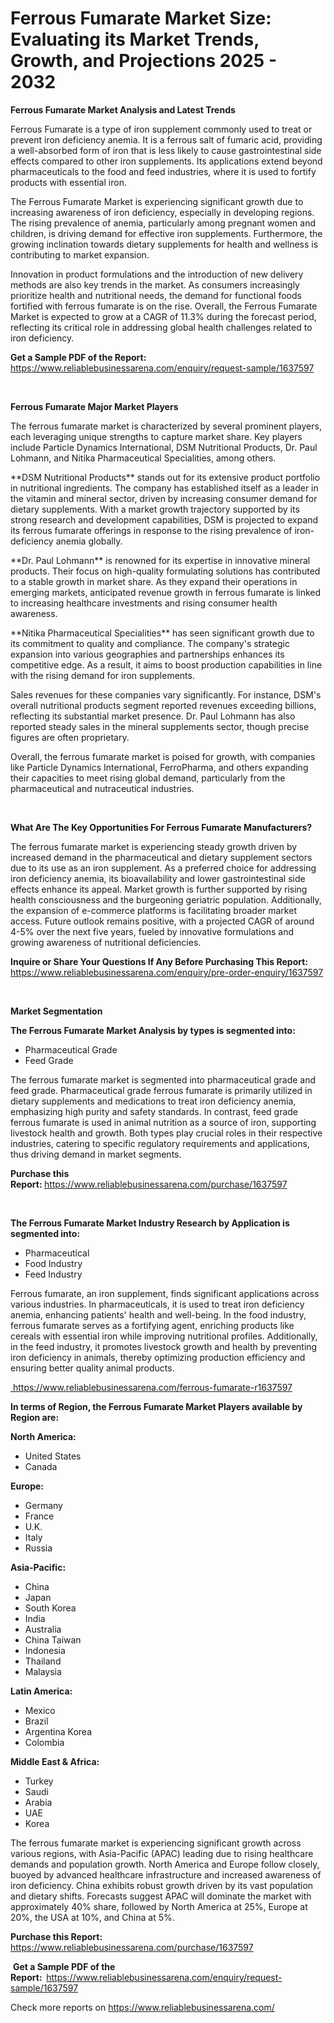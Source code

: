 <p><h1>Ferrous Fumarate Market Size: Evaluating its Market Trends, Growth, and Projections 2025 - 2032</h1></p><p><strong>Ferrous Fumarate Market Analysis and Latest Trends</strong></p>
<p><p>Ferrous Fumarate is a type of iron supplement commonly used to treat or prevent iron deficiency anemia. It is a ferrous salt of fumaric acid, providing a well-absorbed form of iron that is less likely to cause gastrointestinal side effects compared to other iron supplements. Its applications extend beyond pharmaceuticals to the food and feed industries, where it is used to fortify products with essential iron.</p><p>The Ferrous Fumarate Market is experiencing significant growth due to increasing awareness of iron deficiency, especially in developing regions. The rising prevalence of anemia, particularly among pregnant women and children, is driving demand for effective iron supplements. Furthermore, the growing inclination towards dietary supplements for health and wellness is contributing to market expansion.</p><p>Innovation in product formulations and the introduction of new delivery methods are also key trends in the market. As consumers increasingly prioritize health and nutritional needs, the demand for functional foods fortified with ferrous fumarate is on the rise. Overall, the Ferrous Fumarate Market is expected to grow at a CAGR of 11.3% during the forecast period, reflecting its critical role in addressing global health challenges related to iron deficiency.</p></p>
<p><strong>Get a Sample PDF of the Report:&nbsp;</strong> <a href="https://www.reliablebusinessarena.com/enquiry/request-sample/1637597?utm_campaign=3492&utm_medium=2&utm_source=Github&utm_content=ia&utm_term=02042025&utm_id=ferrous-fumarate">https://www.reliablebusinessarena.com/enquiry/request-sample/1637597</a></p>
<p>&nbsp;</p>
<p><strong>Ferrous Fumarate Major Market Players</strong></p>
<p><p>The ferrous fumarate market is characterized by several prominent players, each leveraging unique strengths to capture market share. Key players include Particle Dynamics International, DSM Nutritional Products, Dr. Paul Lohmann, and Nitika Pharmaceutical Specialities, among others.</p><p>**DSM Nutritional Products** stands out for its extensive product portfolio in nutritional ingredients. The company has established itself as a leader in the vitamin and mineral sector, driven by increasing consumer demand for dietary supplements. With a market growth trajectory supported by its strong research and development capabilities, DSM is projected to expand its ferrous fumarate offerings in response to the rising prevalence of iron-deficiency anemia globally.</p><p>**Dr. Paul Lohmann** is renowned for its expertise in innovative mineral products. Their focus on high-quality formulating solutions has contributed to a stable growth in market share. As they expand their operations in emerging markets, anticipated revenue growth in ferrous fumarate is linked to increasing healthcare investments and rising consumer health awareness.</p><p>**Nitika Pharmaceutical Specialities** has seen significant growth due to its commitment to quality and compliance. The company's strategic expansion into various geographies and partnerships enhances its competitive edge. As a result, it aims to boost production capabilities in line with the rising demand for iron supplements.</p><p>Sales revenues for these companies vary significantly. For instance, DSM's overall nutritional products segment reported revenues exceeding billions, reflecting its substantial market presence. Dr. Paul Lohmann has also reported steady sales in the mineral supplements sector, though precise figures are often proprietary.</p><p>Overall, the ferrous fumarate market is poised for growth, with companies like Particle Dynamics International, FerroPharma, and others expanding their capacities to meet rising global demand, particularly from the pharmaceutical and nutraceutical industries.</p></p>
<p>&nbsp;</p>
<p><strong>What Are The Key Opportunities For Ferrous Fumarate Manufacturers?</strong></p>
<p><p>The ferrous fumarate market is experiencing steady growth driven by increased demand in the pharmaceutical and dietary supplement sectors due to its use as an iron supplement. As a preferred choice for addressing iron deficiency anemia, its bioavailability and lower gastrointestinal side effects enhance its appeal. Market growth is further supported by rising health consciousness and the burgeoning geriatric population. Additionally, the expansion of e-commerce platforms is facilitating broader market access. Future outlook remains positive, with a projected CAGR of around 4-5% over the next five years, fueled by innovative formulations and growing awareness of nutritional deficiencies.</p></p>
<p><strong>Inquire or Share Your Questions If Any Before Purchasing This Report:</strong> <a href="https://www.reliablebusinessarena.com/enquiry/pre-order-enquiry/1637597?utm_campaign=3492&utm_medium=2&utm_source=Github&utm_content=ia&utm_term=02042025&utm_id=ferrous-fumarate">https://www.reliablebusinessarena.com/enquiry/pre-order-enquiry/1637597</a></p>
<p>&nbsp;</p>
<p><strong>Market Segmentation</strong></p>
<p><strong>The Ferrous Fumarate Market Analysis by types is segmented into:</strong></p>
<p><ul><li>Pharmaceutical Grade</li><li>Feed Grade</li></ul></p>
<p><p>The ferrous fumarate market is segmented into pharmaceutical grade and feed grade. Pharmaceutical grade ferrous fumarate is primarily utilized in dietary supplements and medications to treat iron deficiency anemia, emphasizing high purity and safety standards. In contrast, feed grade ferrous fumarate is used in animal nutrition as a source of iron, supporting livestock health and growth. Both types play crucial roles in their respective industries, catering to specific regulatory requirements and applications, thus driving demand in market segments.</p></p>
<p><strong>Purchase this Report:&nbsp;</strong><a href="https://www.reliablebusinessarena.com/purchase/1637597?utm_campaign=3492&utm_medium=2&utm_source=Github&utm_content=ia&utm_term=02042025&utm_id=ferrous-fumarate">https://www.reliablebusinessarena.com/purchase/1637597</a></p>
<p>&nbsp;</p>
<p><strong>The Ferrous Fumarate Market Industry Research by Application is segmented into:</strong></p>
<p><ul><li>Pharmaceutical</li><li>Food Industry</li><li>Feed Industry</li></ul></p>
<p><p>Ferrous fumarate, an iron supplement, finds significant applications across various industries. In pharmaceuticals, it is used to treat iron deficiency anemia, enhancing patients' health and well-being. In the food industry, ferrous fumarate serves as a fortifying agent, enriching products like cereals with essential iron while improving nutritional profiles. Additionally, in the feed industry, it promotes livestock growth and health by preventing iron deficiency in animals, thereby optimizing production efficiency and ensuring better quality animal products.</p></p>
<p><a href="https://www.reliablebusinessarena.com/ferrous-fumarate-r1637597?utm_campaign=3492&utm_medium=2&utm_source=Github&utm_content=ia&utm_term=02042025&utm_id=ferrous-fumarate">&nbsp;https://www.reliablebusinessarena.com/ferrous-fumarate-r1637597</a></p>
<p><strong>In terms of Region, the Ferrous Fumarate Market Players available by Region are:</strong></p>
<p>
    <p> <strong> North America: </strong>
        <ul>
            <li>United States</li>
            <li>Canada</li>
        </ul>
        </p> 
    <p> <strong> Europe: </strong>
        <ul>
            <li>Germany</li>
            <li>France</li>
            <li>U.K.</li>
            <li>Italy</li>
            <li>Russia</li>
        </ul>
        </p> 
    <p> <strong> Asia-Pacific: </strong>
        <ul>
            <li>China</li>
            <li>Japan</li>
            <li>South Korea</li>
            <li>India</li>
            <li>Australia</li>
            <li>China Taiwan</li>
            <li>Indonesia</li>
            <li>Thailand</li>
            <li>Malaysia</li>
        </ul>
        </p> 
    <p> <strong> Latin America: </strong>
        <ul>
            <li>Mexico</li>
            <li>Brazil</li>
            <li>Argentina Korea</li>
            <li>Colombia</li>
        </ul>
        </p> 
    <p> <strong> Middle East & Africa: </strong>
        <ul>
            <li>Turkey</li>
            <li>Saudi</li>
            <li>Arabia</li>
            <li>UAE</li>
            <li>Korea</li>
        </ul>
    </p>
    </p>
<p><p>The ferrous fumarate market is experiencing significant growth across various regions, with Asia-Pacific (APAC) leading due to rising healthcare demands and population growth. North America and Europe follow closely, buoyed by advanced healthcare infrastructure and increased awareness of iron deficiency. China exhibits robust growth driven by its vast population and dietary shifts. Forecasts suggest APAC will dominate the market with approximately 40% share, followed by North America at 25%, Europe at 20%, the USA at 10%, and China at 5%.</p></p>
<p><strong>Purchase this Report: </strong><a href="https://www.reliablebusinessarena.com/purchase/1637597?utm_campaign=3492&utm_medium=2&utm_source=Github&utm_content=ia&utm_term=02042025&utm_id=ferrous-fumarate">https://www.reliablebusinessarena.com/purchase/1637597</a></p>
<p>&nbsp;<strong>Get a Sample PDF of the Report:&nbsp;&nbsp;</strong><a href="https://www.reliablebusinessarena.com/enquiry/request-sample/1637597?utm_campaign=3492&utm_medium=2&utm_source=Github&utm_content=ia&utm_term=02042025&utm_id=ferrous-fumarate">https://www.reliablebusinessarena.com/enquiry/request-sample/1637597</a></p>
<p><strong></strong></p>
<p>Check more reports on <a href="https://www.reliablebusinessarena.com/?utm_campaign=3492&utm_medium=2&utm_source=Github&utm_content=ia&utm_term=02042025&utm_id=ferrous-fumarate">https://www.reliablebusinessarena.com/</a></p>